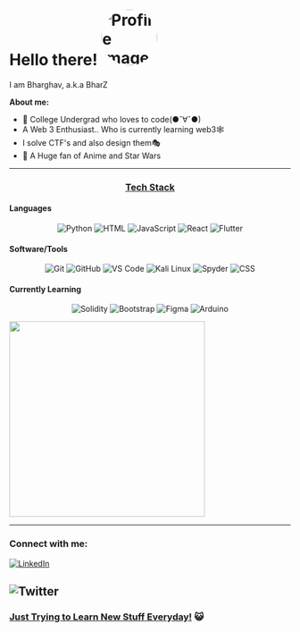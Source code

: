 # Hello there! <img src="https://lesleysmusings.files.wordpress.com/2022/09/luffy.jpg" width="100" height="100" style="border-radius: 50%;" alt="Profile Image">

I am Bharghav, a.k.a BharZ

**About me:**

- 🚀 College Undergrad who loves to code(●ˇ∀ˇ●)
- A Web 3 Enthusiast.. Who is currently learning web3🕸️
- I solve CTF's and also design them🎭
- 🌸 A Huge fan of Anime and Star Wars

---

### <h3 align="center"><strong><u>Tech Stack</u></strong></h3>

#### Languages

<p align="center">

<img src="https://img.shields.io/badge/-Python-blue?style=for-the-badge&logo=python" alt="Python">

<img src="https://img.shields.io/badge/-HTML-orange?style=for-the-badge&logo=html5" alt="HTML">

<img src="https://img.shields.io/badge/-JavaScript-yellow?style=for-the-badge&logo=javascript" alt="JavaScript">

<img src="https://img.shields.io/badge/-React-blue?style=for-the-badge&logo=react" alt="React">

<img src="https://img.shields.io/badge/-Flutter-blue?style=for-the-badge&logo=flutter" alt="Flutter">

</p>

#### Software/Tools

<p align="center">

<img src="https://img.shields.io/badge/-Git-black?style=for-the-badge&logo=git" alt="Git">

<img src="https://img.shields.io/badge/-GitHub-grey?style=for-the-badge&logo=github" alt="GitHub">

<img src="https://img.shields.io/badge/-VS%20Code-blue?style=for-the-badge&logo=visual-studio-code" alt="VS Code">

<img src="https://img.shields.io/badge/-Kali%20Linux-green?style=for-the-badge&logo=kali-linux" alt="Kali Linux">

<img src="https://img.shields.io/badge/-Spyder-orange?style=for-the-badge&logo=spyder-ide" alt="Spyder">

<img src="https://img.shields.io/badge/-CSS-blue?style=for-the-badge&logo=css3" alt="CSS">

</p>

#### Currently Learning

<p align="center">

<img src="https://img.shields.io/badge/-Solidity-blue?style=for-the-badge&logo=solidity" alt="Solidity">

<img src="https://img.shields.io/badge/-Bootstrap-purple?style=for-the-badge&logo=bootstrap" alt="Bootstrap">

<img src="https://img.shields.io/badge/-Figma-purple?style=for-the-badge&logo=figma" alt="Figma">

<img src="https://img.shields.io/badge/-Arduino-purple?style=for-the-badge&logo=arduino" alt="Arduino">

</p>

<p>

<img src="https://api.vaunt.dev/v1/github/entities/BharZInstein/achievements?format=svg&limit=3" width="350" />

</p>

---

### **Connect with me:**

[![LinkedIn](https://img.shields.io/badge/LinkedIn-Connect-blue)](https://www.linkedin.com/in/bharghav-srinivasan/)

![Twitter](https://img.shields.io/badge/Twitter-Follow-blue)
---

### <u>Just Trying to Learn New Stuff Everyday!</u> 😺
